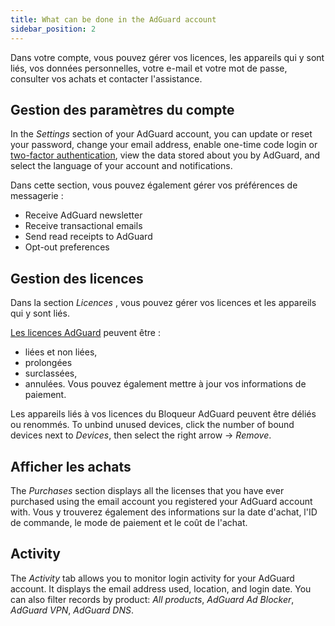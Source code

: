 ```yaml
---
title: What can be done in the AdGuard account
sidebar_position: 2
---
```


Dans votre compte, vous pouvez gérer vos licences, les appareils qui y sont liés, vos données personnelles, votre e-mail et votre mot de passe, consulter vos achats et contacter l'assistance.

## Gestion des paramètres du compte

In the *Settings* section of your AdGuard account, you can update or reset your password, change your email address, enable one-time code login or [two-factor authentication](../2fa), view the data stored about you by AdGuard, and select the language of your account and notifications.

Dans cette section, vous pouvez également gérer vos préférences de messagerie :

- Receive AdGuard newsletter
- Receive transactional emails
- Send read receipts to AdGuard
- Opt-out preferences

## Gestion des licences

Dans la section *Licences* , vous pouvez gérer vos licences et les appareils qui y sont liés.

[Les licences AdGuard](../../license/what-is) peuvent être :

- liées et non liées,
- prolongées
- surclassées,
- annulées. Vous pouvez également mettre à jour vos informations de paiement.

Les appareils liés à vos licences du Bloqueur AdGuard peuvent être déliés ou renommés. To unbind unused devices, click the number of bound devices next to *Devices*, then select the right arrow → *Remove*.

## Afficher les achats

The *Purchases* section displays all the licenses that you have ever purchased using the email account you registered your AdGuard account with. Vous y trouverez également des informations sur la date d'achat, l'ID de commande, le mode de paiement et le coût de l'achat.

## Activity

The *Activity* tab allows you to monitor login activity for your AdGuard account. It displays the email address used, location, and login date. You can also filter records by product: *All products*, *AdGuard Ad Blocker*, *AdGuard VPN*, *AdGuard DNS*.
